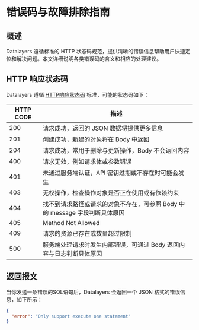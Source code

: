 # 错误码与故障排除指南

## 概述
Datalayers 遵循标准的 HTTP 状态码规范，提供清晰的错误信息帮助用户快速定位和解决问题。本文详细说明各类错误码的含义和相应的处理建议。

## HTTP 响应状态码

Datalayers 遵循 [HTTP响应状态码](https://developer.mozilla.org/en-US/docs/Web/HTTP/Status) 标准，可能的状态码如下：

|  HTTP CODE   | 描述                                                                              |
|  ----        | ----                                                                              |
| 200          |  请求成功，返回的 JSON 数据将提供更多信息                                         |
| 201          |  创建成功，新建的对象将在 Body 中返回                                             |
| 204          |  请求成功，常用于删除与更新操作，Body 不会返回内容                                |
| 400          |  请求无效，例如请求体或参数错误                                                   |
| 401          |  未通过服务端认证，API 密钥过期或不存在时可能会发生                               |
| 403          |  无权操作，检查操作对象是否正在使用或有依赖约束                                   |
| 404          |  找不到请求路径或请求的对象不存在，可参照 Body 中的 message 字段判断具体原因      |
| 405          |  Method Not Allowed                                                               |
| 409          |  请求的资源已存在或数量超过限制                                                   |
| 500          |  服务端处理请求时发生内部错误，可通过 Body 返回内容与日志判断具体原因             |

## 返回报文

当你发送一条错误的SQL语句后，Datalayers 会返回一个 JSON 格式的错误信息，如下所示：

```json
{
  "error": "Only support execute one statement"
}
```
